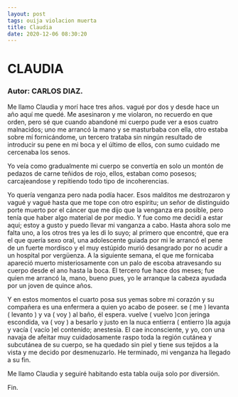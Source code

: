 ```yaml
---
layout: post
tags: ouija violacion muerta
title: Claudia
date: 2020-12-06 08:30:20
---
```


# CLAUDIA

### Autor: CARLOS DIAZ.

   Me llamo Claudia y morí hace tres años. vagué por dos y desde hace un
   año aquí me quedé. Me asesinaron y me violaron, no recuerdo en que
   orden, pero sé que cuando abandoné mi cuerpo pude ver a esos cuatro
   malnacidos; uno me arrancó la mano y se masturbaba con ella, otro
   estaba sobre mí fornicándome, un tercero trataba sin ningún resultado
   de introducir su pene en mi boca y el último de ellos, con sumo cuidado
   me cercenaba los senos.
   
   Yo veía como gradualmente mi cuerpo se convertía en solo un montón de
   pedazos de carne teñidos de rojo, ellos, estaban como posesos;
   carcajeandose y repitiendo todo tipo de incoherencias.
   
   Yo quería venganza pero nada podía hacer. Esos malditos me destrozaron
   y vagué y vagué hasta que me tope con otro espíritu; un señor de
   distinguido porte muerto por el cáncer que me dijo que la venganza era
   posible, pero tenía que haber algo material de por medio. Y fue como me
   decidí a estar aqui; estoy a gusto y puedo llevar mi vanganza a cabo.
   Hasta ahora solo me falta uno, a los otros tres ya les di lo suyo; al
   primero que encontré, que era el que quería sexo oral, una adolescente
   guiada por mi le arrancó el pene de un fuerte mordisco y el muy
   estúpido murió desangrado por no acudir a un hospital por vergüenza. A
   la siguiente semana, el que me fornicaba apareció muerto
   misteriosamente con un palo de escoba atravesando su cuerpo desde el
   ano hasta la boca. El tercero fue hace dos meses; fue quien me arrancó
   la, mano, bueno pues, yo le arranque la cabeza ayudada por un joven de
   quince años.
   
   Y en estos momentos el cuarto posa sus yemas sobre mi corazón y su
   compañera es una enfermera a quien yo acabo de poseer. se ( me )
   levanta ( levanto ) y va ( voy ) al baño, él espera. vuelve ( vuelvo
   )con jeringa escondida, va ( voy ) a besarlo y justo en la nuca
   entierra ( entierro )la aguja y vacía ( vacío )el contenido; anestesia.
   El cae inconsciente, y yo, con una navaja de afeitar muy cuidadosamente
   raspo toda la región cutánea y subcutánea de su cuerpo, se ha quedado
   sin piel y tiene sus tejidos a la vista y me decido por desmenuzarlo.
   He terminado, mi venganza ha llegado a su fin.
   
   Me llamo Claudia y seguiré habitando esta tabla ouija solo por
   diversión.
   
   Fin.
